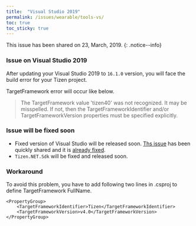 ```yaml
---
title:  "Visual Studio 2019"
permalink: /issues/wearable/tools-vs/
toc: true
toc_sticky: true
---
```


This issue has been shared on 23, March, 2019.
{: .notice--info}

### Issue on Visual Studio 2019
After updating your Visual Studio 2019 to `16.1.0` version, you will face the build error for your Tizen project.

TargetFramework error will occur like below.
> The TargetFramework value 'tizen40' was not recognized. It may be misspelled. If not, then the TargetFrameworkIdentifier and/or TargetFrameworkVersion properties must be specified explicitly.

### Issue will be fixed soon
- Fixed version of Visual Studio will be released soon.
[Ths issue](https://github.com/dotnet/project-system/issues/4854) has been quickly shared and it is [already fixed](https://github.com/dotnet/project-system/pull/4859).
- `Tizen.NET.Sdk` will be fixed and released soon.

### Workaround
To avoid this problem, you have to add following two lines in .csproj to define TargetFramework FullName.
```
<PropertyGroup>
    <TargetFrameworkIdentifier>Tizen</TargetFrameworkIdentifier>
    <TargetFrameworkVersion>v4.0</TargetFrameworkVersion>
</PropertyGroup>
```